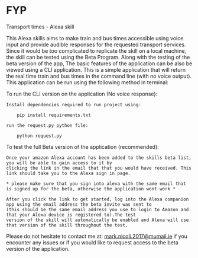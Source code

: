 # FYP
Transport times - Alexa skill

This Alexa skills aims to make train and bus times accessible using voice input and provide audible responses for the 
requested transport services. Since it would be too complicated to replicate the skill on a local machine, the skill 
can be tested using the Beta Program. Along with the testing of the beta version of the app, The basic features of the
application can be also be viewed using a CLI application. This is a simple application that will return the real time 
train and bus times in the command line (with no voice output). This application can be run using the following method 
in terminal:

To run the CLI version on the application (No voice response):

    Install dependencies required to run project using:

        pip install requirements.txt

    run the request.py python file:

        python request.py

To test the full Beta version of the application (recommended):

    Once your amazon Alexa account has been added to the skills beta list, you will be able to gain access to it by 
	clicking the link in the email that that you would have received. This link should take you to the Alexa sign in page.

    * please make sure that you sign into alexa with the same email that is signed up for the beta, otherwise the application wont work *

    After you click the link to get started, log into the Alexa companion app using the email address the beta invite was sent to 
    (this should be the same email address you use to login to Amazon and that your Alexa device is registered to).The test 
    version of the skill will automatically be enabled and Alexa will use that version of the skill throughout the test.
    
Please do not hesitate to contact me at: mark.nicoli.2017@mumail.ie if you encounter any issues or if you would like to request access to the beta version of the application.

